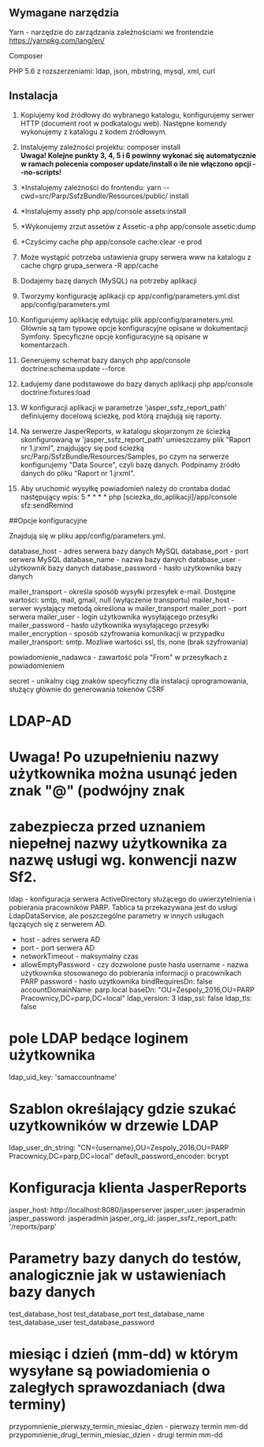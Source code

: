 ## Wymagane narzędzia

Yarn - narzędzie do zarządzania zależnościami we frontendzie https://yarnpkg.com/lang/en/

Composer 

PHP 5.6
z rozszerzeniami:
ldap, json, mbstring, mysql, xml, curl


## Instalacja

1. Kopiujemy kod źródłowy do wybranego katalogu, konfigurujemy serwer HTTP (document root w podkatalogu web). Następne komendy wykonujemy z katalogu z kodem źródłowym.

2. Instalujemy zależności projektu:
composer install  
**Uwaga! Kolejne punkty 3, 4, 5 i 6 powinny wykonać się automatycznie w ramach polecenia composer update/install o ile nie włączono opcji --no-scripts!**

3. *Instalujemy zależności do frontendu:
yarn --cwd=src/Parp/SsfzBundle/Resources/public/ install

4. *Instalujemy assety
php app/console assets:install

5. *Wykonujemy zrzut assetów z Assetic-a
php app/console assetic:dump

6. *Czyścimy cache
php app/console cache:clear -e prod

7. Może wystąpić potrzeba ustawienia grupy serwera www na katalogu z cache
chgrp grupa_serwera -R app/cache

8. Dodajemy bazę danych (MySQL) na potrzeby aplikacji

9. Tworzymy konfigurację aplikacji
cp app/config/parameters.yml.dist app/config/parameters.yml

10. Konfigurujemy aplikację edytując plik app/config/parameters.yml. Głównie są tam typowe opcje konfiguracyjne opisane w dokumentacji Symfony. Specyficzne opcje konfiguracyjne są opisane w komentarzach.

11. Generujemy schemat bazy danych
php app/console doctrine:schema:update --force

12. Ładujemy dane podstawowe do bazy danych aplikacji
php app/console doctrine:fixtures:load

13. W konfiguracji aplikacji w parametrze 'jasper_ssfz_report_path' definiujemy docelową ścieżkę, pod którą znajdują się raporty.

14. Na serwerze JasperReports, w katalogu skojarzonym ze ścieżką skonfigurowaną w 'jasper_ssfz_report_path' umieszczamy plik "Raport nr 1.jrxml", znajdujący się pod ścieżką src/Parp/SsfzBundle/Resources/Samples, po czym na serwerze konfigurujemy "Data Source", czyli bazę danych. Podpinamy źródło danych do pliku "Raport nr 1.jrxml".

15. Aby uruchomić wysyłkę powiadomień należy do crontaba dodać następujący wpis:
5 * * * * php [sciezka_do_aplikacji]/app/console sfz:sendRemind

##Opcje konfiguracyjne

Znajdują się w pliku app/config/parameters.yml. 

database_host - adres serwera bazy danych MySQL
database_port - port serwera MySQL
database_name - nazwa bazy danych
database_user - użytkownik bazy danych
database_password - hasło użytkownika bazy danych

mailer_transport - określa sposób wysyłki przesyłek e-mail. Dostępne wartości: smtp, mail, gmail, null (wyłączenie transportu)
mailer_host - serwer wysłający metodą określona w mailer_transport
mailer_port - port serwera
mailer_user - login użytkownika wysyłającego przesyłki
mailer_password - hasło użytkownika wysyłającego przesyłki
mailer_encryption - sposób szyfrowania komunikacji w przypadku mailer_transport: smtp. Mozliwe wartości ssl, tls, none (brak szyfrowania)

powiadomienie_nadawca - zawartość pola "From" w przesyłkach z powiadomieniem  

secret - unikalny ciąg znaków specyficzny dla instalacji oprogramowania, służący głównie do generowania tokenów CSRF 

# LDAP-AD
# Uwaga! Po uzupełnieniu nazwy użytkownika można usunąć jeden znak "@" (podwójny znak
# zabezpiecza przed uznaniem niepełnej nazwy użytkownika za nazwę usługi wg. konwencji nazw Sf2.

ldap - konfiguracja serwera ActiveDirectory służącego do uwierzytelnienia i pobierania pracowników PARP. Tablica ta przekazywana jest do usługi LdapDataService, ale poszczególne parametry w innych usługach łączących się z serwerem AD. 
- host - adres serwera AD
- port - port serwera AD
- networkTimeout - maksymalny czas 
- allowEmptyPassword - czy dozwolone puste hasła
    username - nazwa użytkownika stosowanego do pobierania informacji o pracownikach PARP
    password - hasło uzytkownika
    bindRequiresDn: false
    accountDomainName: parp.local
    baseDn: "OU=Zespoly_2016,OU=PARP Pracownicy,DC=parp,DC=local"
ldap_version: 3
ldap_ssl: false
ldap_tls: false
# pole LDAP bedące loginem użytkownika
ldap_uid_key: 'samaccountname'
# Szablon określający gdzie szukać uzytkowników w drzewie LDAP
ldap_user_dn_string: "CN={username},OU=Zespoly_2016,OU=PARP Pracownicy,DC=parp,DC=local"
default_password_encoder: bcrypt

# Konfiguracja klienta JasperReports
jasper_host: http://localhost:8080/jasperserver
jasper_user: jasperadmin
jasper_password: jasperadmin
jasper_org_id:
jasper_ssfz_report_path: '/reports/parp'

# Parametry bazy danych do testów, analogicznie jak w ustawieniach bazy danych
test_database_host
test_database_port
test_database_name
test_database_user
test_database_password

# miesiąc i dzień (mm-dd) w którym wysyłane są powiadomienia o zaległych sprawozdaniach (dwa terminy) 
przypomnienie_pierwszy_termin_miesiac_dzien - pierwszy termin mm-dd
przypomnienie_drugi_termin_miesiac_dzien - drugi termin mm-dd
